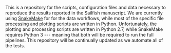 This is a repository for the scripts, configuration files and data necessary to reproduce the
results reported in the Sailfish manuscript.  We are currently using [SnakeMake](https://bitbucket.org/johanneskoester/snakemake/wiki/Home) for
for the data workflows, while most of the specific file processing and plotting scripts are written in Python.  Unfortunately, the 
plotting and processing scripts are written in Python 2.7, while SnakeMake requires Python 3 --- meaning that both will be required to
run the full pipelines.  This repository will be continually updated as we automate all of the tests.
